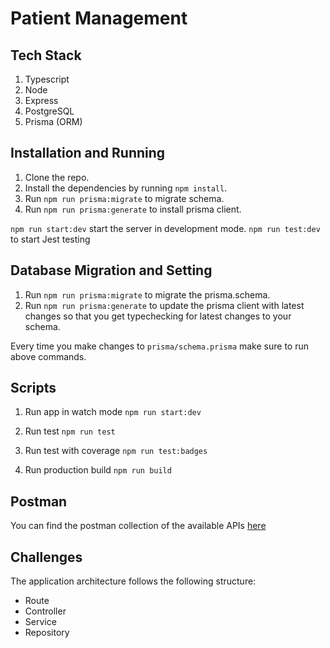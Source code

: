 # Patient Management

## Tech Stack

1. Typescript
2. Node
3. Express
4. PostgreSQL
5. Prisma (ORM)

## Installation and Running

1. Clone the repo.
2. Install the dependencies by running `npm install`.
3. Run `npm run prisma:migrate` to migrate schema.
4. Run `npm run prisma:generate` to install prisma client.

`npm run start:dev` start the server in development mode.
`npm run test:dev` to start Jest testing

## Database Migration and Setting

1. Run `npm run prisma:migrate` to migrate the prisma.schema.
2. Run `npm run prisma:generate` to update the prisma client with latest changes so that you get typechecking for latest changes to your schema.

Every time you make changes to `prisma/schema.prisma` make sure to run above commands.

## Scripts

1. Run app in watch mode
   `npm run start:dev`

2. Run test
   `npm run test`

3. Run test with coverage
   `npm run test:badges`

4. Run production build
   `npm run build`

## Postman

You can find the postman collection of the available APIs [here]()

## Challenges

The application architecture follows the following structure:

- Route
- Controller
- Service
- Repository
